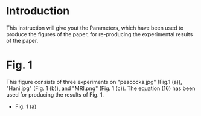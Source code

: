 # Introduction

This instruction will give yout the Parameters, which have been used to produce the figures of the paper, for re-producing the experimental results of the paper.

# Fig. 1
This figure consists of three experiments on "peacocks.jpg" (Fig.1 (a)), "Hani.jpg" (Fig. 1 (b)), and "MRI.png" (Fig. 1 (c)). The equation (16) has been used for producing the results of Fig. 1.
- Fig. 1 (a)


